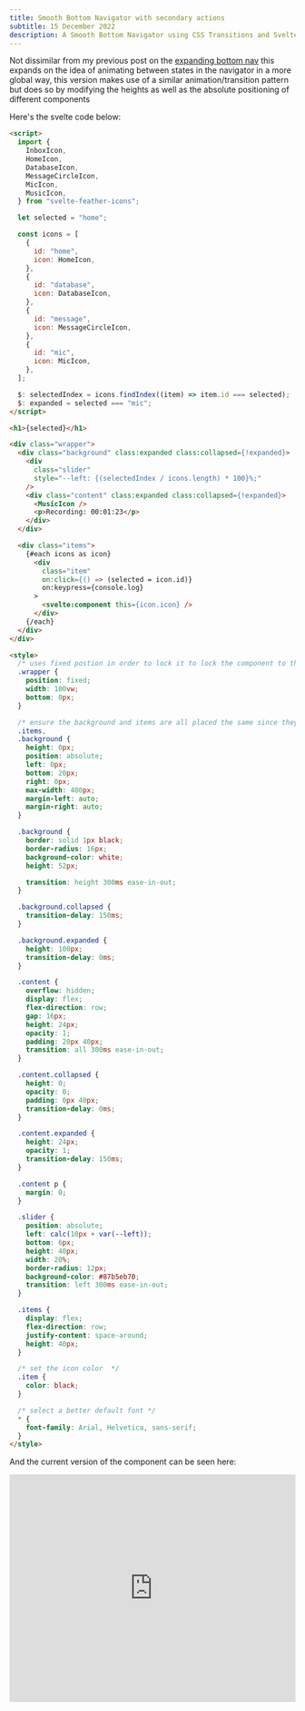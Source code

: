 ```yaml
---
title: Smooth Bottom Navigator with secondary actions
subtitle: 15 December 2022
description: A Smooth Bottom Navigator using CSS Transitions and Svelte
---
```


Not dissimilar from my previous post on the [expanding bottom nav](/blog/2022/13-11/svelte-expanding-nav) this expands on the idea of animating between states in the navigator in a more global way, this version makes use of a similar animation/transition pattern but does so by modifying the heights as well as the absolute positioning of different components

Here's the svelte code below:

```html
<script>
  import {
    InboxIcon,
    HomeIcon,
    DatabaseIcon,
    MessageCircleIcon,
    MicIcon,
    MusicIcon,
  } from "svelte-feather-icons";

  let selected = "home";

  const icons = [
    {
      id: "home",
      icon: HomeIcon,
    },
    {
      id: "database",
      icon: DatabaseIcon,
    },
    {
      id: "message",
      icon: MessageCircleIcon,
    },
    {
      id: "mic",
      icon: MicIcon,
    },
  ];

  $: selectedIndex = icons.findIndex((item) => item.id === selected);
  $: expanded = selected === "mic";
</script>

<h1>{selected}</h1>

<div class="wrapper">
  <div class="background" class:expanded class:collapsed={!expanded}>
    <div
      class="slider"
      style="--left: {(selectedIndex / icons.length) * 100}%;"
    />
    <div class="content" class:expanded class:collapsed={!expanded}>
      <MusicIcon />
      <p>Recording: 00:01:23</p>
    </div>
  </div>

  <div class="items">
    {#each icons as icon}
      <div
        class="item"
        on:click={() => (selected = icon.id)}
        on:keypress={console.log}
      >
        <svelte:component this={icon.icon} />
      </div>
    {/each}
  </div>
</div>

<style>
  /* uses fixed postion in order to lock it to lock the component to the bototom of the screen */
  .wrapper {
    position: fixed;
    width: 100vw;
    bottom: 0px;
  }

  /* ensure the background and items are all placed the same since they need to overlap	 */
  .items,
  .background {
    height: 0px;
    position: absolute;
    left: 0px;
    bottom: 20px;
    right: 0px;
    max-width: 400px;
    margin-left: auto;
    margin-right: auto;
  }

  .background {
    border: solid 1px black;
    border-radius: 16px;
    background-color: white;
    height: 52px;

    transition: height 300ms ease-in-out;
  }

  .background.collapsed {
    transition-delay: 150ms;
  }

  .background.expanded {
    height: 100px;
    transition-delay: 0ms;
  }

  .content {
    overflow: hidden;
    display: flex;
    flex-direction: row;
    gap: 16px;
    height: 24px;
    opacity: 1;
    padding: 20px 40px;
    transition: all 300ms ease-in-out;
  }

  .content.collapsed {
    height: 0;
    opacity: 0;
    padding: 0px 40px;
    transition-delay: 0ms;
  }

  .content.expanded {
    height: 24px;
    opacity: 1;
    transition-delay: 150ms;
  }

  .content p {
    margin: 0;
  }

  .slider {
    position: absolute;
    left: calc(10px + var(--left));
    bottom: 6px;
    height: 40px;
    width: 20%;
    border-radius: 12px;
    background-color: #87b5eb70;
    transition: left 300ms ease-in-out;
  }

  .items {
    display: flex;
    flex-direction: row;
    justify-content: space-around;
    height: 40px;
  }

  /* set the icon color	 */
  .item {
    color: black;
  }

  /* select a better default font */
  * {
    font-family: Arial, Helvetica, sans-serif;
  }
</style>
```

And the current version of the component can be seen here:

<iframe height="400px" width="100%" src="https://repl.it/@nabeelvalley/AnimatedBottomNav?lite=true" scrolling="no" frameborder="no" allowtransparency="true" allowfullscreen="true" sandbox="allow-forms allow-pointer-lock allow-popups allow-same-origin allow-scripts allow-modals"></iframe>

